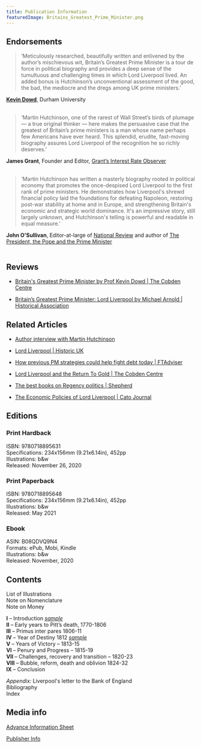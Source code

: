 ```yaml
---
title: Publication Information
featuredImage: Britains_Greatest_Prime_Minister.png
---
```


## Endorsements

> ‘Meticulously researched, beautifully written and enlivened by the author’s mischievous wit, Britain’s Greatest Prime Minister is a tour de force in political biography and provides a deep sense of the tumultuous and challenging times in which Lord Liverpool lived. An added bonus is Hutchinson’s unconventional assessment of the good, the bad, the mediocre and the dregs among UK prime ministers.’

**[Kevin Dowd](https://www.kevindowd.org/)**, Durham University<br><br>

> ‘Martin Hutchinson, one of the rarest of Wall Street’s birds of plumage — a true original thinker — here makes the persuasive case that the greatest of Britain’s prime ministers is a man whose name perhaps few Americans have ever heard. This splendid, erudite, fast-moving biography assures Lord Liverpool of the recognition he so richly deserves.’

**James Grant**, Founder and Editor, [Grant’s Interest Rate Observer](https://www.grantspub.com/)<br><br>

> ‘Martin Hutchinson has written a masterly biography rooted in political economy that promotes the once-despised Lord Liverpool to the first rank of prime ministers. He demonstrates how Liverpool's shrewd financial policy laid the foundations for defeating Napoleon, restoring post-war stability at home and in Europe, and strengthening Britain's economic and strategic world dominance. It's an impressive story, still largely unknown, and Hutchinson's telling is powerful and readable in equal measure.’

**John O'Sullivan**, Editor-at-large of [National Review](https://www.nationalreview.com/) and author of [The President, the Pope and the Prime Minister](https://www.amazon.com/gp/product/1596980168/ref=x_gr_w_bb_glide_sin)<br><br>

## Reviews

-   [Britain's Greatest Prime Minister by Prof Kevin Dowd | The Cobden Centre](https://www.cobdencentre.org/2020/12/britains-greatest-prime-minister/)

-   [Britain’s Greatest Prime Minister: Lord Liverpool by Michael Arnold | Historical Association](https://www.history.org.uk/historian/resource/10008/britains-greatest-prime-minister-lord-liverpool)

## Related Articles

-   [Author interview with Martin Hutchinson](https://lutterworthpress.wordpress.com/2020/10/23/author-interview-with-martin-hutchinson/)

-   [Lord Liverpool | Historic UK](https://www.historic-uk.com/HistoryUK/HistoryofBritain/Lord-Liverpool/)

-   [How previous PM strategies could help fight debt today | FTAdviser](https://www.ftadviser.com/investments/2020/11/19/how-previous-pm-strategies-could-help-fight-debt-today/)

-   [Lord Liverpool and the Return To Gold | The Cobden Centre](https://www.cobdencentre.org/2017/08/lord-liverpool-and-the-return-to-gold/)

-   [The best books on Regency politics | Shepherd](https://shepherd.com/best-books/regency-politics)

-   [The Economic Policies of Lord Liverpool | Cato Journal](https://www.cato.org/cato-journal/fall-2021/economic-policies-lord-liverpool)

## Editions

### Print Hardback

ISBN: 9780718895631<br>
Specifications: 234x156mm (9.21x6.14in), 452pp<br>
Illustrations: b&w<br>
Released: November 26, 2020<br>

### Print Paperback

ISBN: 9780718895648<br>
Specifications: 234x156mm (9.21x6.14in), 452pp<br>
Illustrations: b&w<br>
Released: May 2021<br>

### Ebook

ASIN: B08QDVQ9N4<br>
Formats: ePub, Mobi, Kindle<br>
Illustrations: b&w<br>
Released: November, 2020<br>

## Contents

List of Illustrations<br>
Note on Nomenclature<br>
Note on Money<br>

**I** – Introduction [_sample_](/docs/britains-greatest-prime-minister-ch1.pdf) <br>
**II** – Early years to Pitt’s death, 1770-1806<br>
**III** – Primus inter pares 1806-11<br>
**IV** – Year of Destiny 1812 [_sample_](/docs/britains-greatest-prime-minister-ch4.pdf)<br>
**V** – Years of Victory – 1813-15<br>
**VI** – Penury and Progress – 1815-19<br>
**VII** – Challenges, recovery and transition – 1820-23<br>
**VIII** – Bubble, reform, death and oblivion 1824-32<br>
**IX** – Conclusion

_Appendix:_ Liverpool's letter to the Bank of England<br>
Bibliography<br>
Index

## Media info

[Advance Information Sheet](/docs/Advance_Information_Sheet.pdf)

[Publisher Info](https://www.lutterworth.com/product/britains-greatest-prime-minister-lord-liverpool/)
